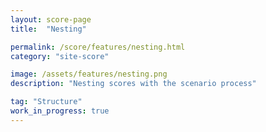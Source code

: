 ```yaml
---
layout: score-page
title:  "Nesting"

permalink: /score/features/nesting.html
category: "site-score"

image: /assets/features/nesting.png
description: "Nesting scores with the scenario process"

tag: "Structure"
work_in_progress: true
---
```

